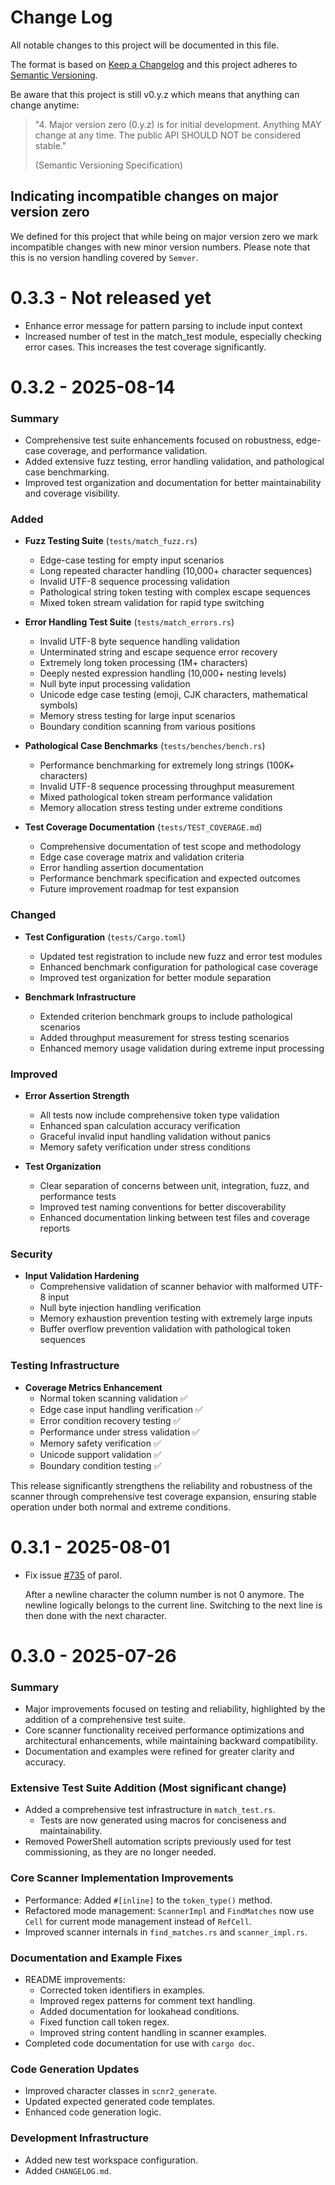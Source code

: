 # Change Log

All notable changes to this project will be documented in this file.

The format is based on [Keep a Changelog](http://keepachangelog.com/)
and this project adheres to [Semantic Versioning](http://semver.org/).

Be aware that this project is still v0.y.z which means that anything can change anytime:

> "4. Major version zero (0.y.z) is for initial development. Anything MAY change at any time. The
> public API SHOULD NOT be considered stable."
>
> (Semantic Versioning Specification)

## Indicating incompatible changes on major version zero

We defined for this project that while being on major version zero we mark incompatible changes with
new minor version numbers. Please note that this is no version handling covered by `Semver`.

# 0.3.3 - Not released yet

* Enhance error message for pattern parsing to include input context
* Increased number of test in the match_test module, especially checking error cases.
  This increases the test coverage significantly.

# 0.3.2 - 2025-08-14

### Summary

* Comprehensive test suite enhancements focused on robustness, edge-case coverage, and performance validation.
* Added extensive fuzz testing, error handling validation, and pathological case benchmarking.
* Improved test organization and documentation for better maintainability and coverage visibility.

### Added

* **Fuzz Testing Suite** (`tests/match_fuzz.rs`)
  - Edge-case testing for empty input scenarios
  - Long repeated character handling (10,000+ character sequences)
  - Invalid UTF-8 sequence processing validation
  - Pathological string token testing with complex escape sequences
  - Mixed token stream validation for rapid type switching

* **Error Handling Test Suite** (`tests/match_errors.rs`)
  - Invalid UTF-8 byte sequence handling validation
  - Unterminated string and escape sequence error recovery
  - Extremely long token processing (1M+ characters)
  - Deeply nested expression handling (10,000+ nesting levels)
  - Null byte input processing validation
  - Unicode edge case testing (emoji, CJK characters, mathematical symbols)
  - Memory stress testing for large input scenarios
  - Boundary condition scanning from various positions

* **Pathological Case Benchmarks** (`tests/benches/bench.rs`)
  - Performance benchmarking for extremely long strings (100K+ characters)
  - Invalid UTF-8 sequence processing throughput measurement
  - Mixed pathological token stream performance validation
  - Memory allocation stress testing under extreme conditions

* **Test Coverage Documentation** (`tests/TEST_COVERAGE.md`)
  - Comprehensive documentation of test scope and methodology
  - Edge case coverage matrix and validation criteria
  - Error handling assertion documentation
  - Performance benchmark specification and expected outcomes
  - Future improvement roadmap for test expansion

### Changed

* **Test Configuration** (`tests/Cargo.toml`)
  - Updated test registration to include new fuzz and error test modules
  - Enhanced benchmark configuration for pathological case coverage
  - Improved test organization for better module separation

* **Benchmark Infrastructure**
  - Extended criterion benchmark groups to include pathological scenarios
  - Added throughput measurement for stress testing scenarios
  - Enhanced memory usage validation during extreme input processing

### Improved

* **Error Assertion Strength**
  - All tests now include comprehensive token type validation
  - Enhanced span calculation accuracy verification
  - Graceful invalid input handling validation without panics
  - Memory safety verification under stress conditions

* **Test Organization**
  - Clear separation of concerns between unit, integration, fuzz, and performance tests
  - Improved test naming conventions for better discoverability
  - Enhanced documentation linking between test files and coverage reports

### Security

* **Input Validation Hardening**
  - Comprehensive validation of scanner behavior with malformed UTF-8 input
  - Null byte injection handling verification
  - Memory exhaustion prevention testing with extremely large inputs
  - Buffer overflow prevention validation with pathological token sequences

### Testing Infrastructure

* **Coverage Metrics Enhancement**
  - Normal token scanning validation ✅
  - Edge case input handling verification ✅
  - Error condition recovery testing ✅
  - Performance under stress validation ✅
  - Memory safety verification ✅
  - Unicode support validation ✅
  - Boundary condition testing ✅

This release significantly strengthens the reliability and robustness of the scanner through comprehensive test coverage expansion, ensuring stable operation under both normal and extreme conditions.

# 0.3.1 - 2025-08-01

* Fix issue [#735](https://github.com/jsinger67/parol/issues/735) of parol.

  After a newline character the column number is not 0 anymore. The newline logically belongs to the
  current line. Switching to the next line is then done with the next character.

# 0.3.0 - 2025-07-26

### Summary

* Major improvements focused on testing and reliability, highlighted by the addition of a comprehensive test suite.
* Core scanner functionality received performance optimizations and architectural enhancements, while maintaining backward compatibility.
* Documentation and examples were refined for greater clarity and accuracy.


### Extensive Test Suite Addition (Most significant change)

* Added a comprehensive test infrastructure in `match_test.rs`.
  - Tests are now generated using macros for conciseness and maintainability.
* Removed PowerShell automation scripts previously used for test commissioning, as they are no longer needed.


### Core Scanner Implementation Improvements

* Performance: Added `#[inline]` to the `token_type()` method.
* Refactored mode management: `ScannerImpl` and `FindMatches` now use `Cell` for current mode management instead of `RefCell`.
* Improved scanner internals in `find_matches.rs` and `scanner_impl.rs`.


### Documentation and Example Fixes
* README improvements:
  - Corrected token identifiers in examples.
  - Improved regex patterns for comment text handling.
  - Added documentation for lookahead conditions.
  - Fixed function call token regex.
  - Improved string content handling in scanner examples.
* Completed code documentation for use with `cargo doc`.


### Code Generation Updates
* Improved character classes in `scnr2_generate`.
* Updated expected generated code templates.
* Enhanced code generation logic.


### Development Infrastructure
* Added new test workspace configuration.
* Added `CHANGELOG.md`.
